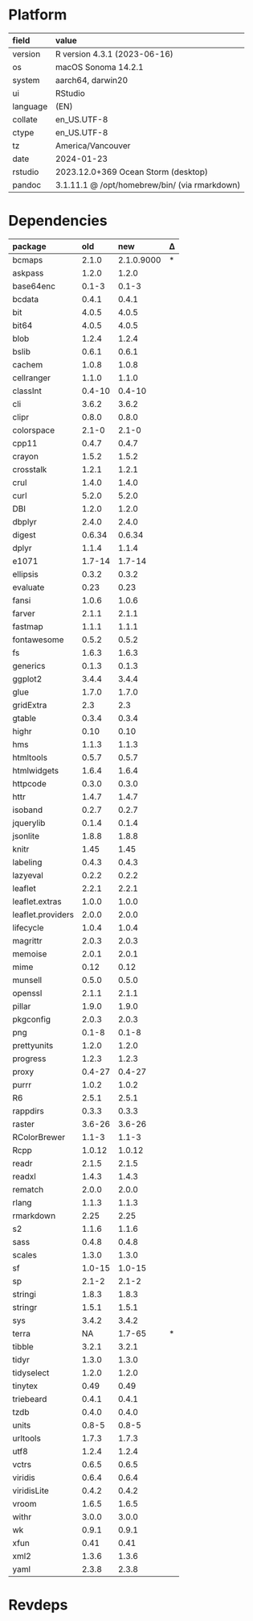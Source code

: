 # Platform

|field    |value                                         |
|:--------|:---------------------------------------------|
|version  |R version 4.3.1 (2023-06-16)                  |
|os       |macOS Sonoma 14.2.1                           |
|system   |aarch64, darwin20                             |
|ui       |RStudio                                       |
|language |(EN)                                          |
|collate  |en_US.UTF-8                                   |
|ctype    |en_US.UTF-8                                   |
|tz       |America/Vancouver                             |
|date     |2024-01-23                                    |
|rstudio  |2023.12.0+369 Ocean Storm (desktop)           |
|pandoc   |3.1.11.1 @ /opt/homebrew/bin/ (via rmarkdown) |

# Dependencies

|package           |old    |new        |Δ  |
|:-----------------|:------|:----------|:--|
|bcmaps            |2.1.0  |2.1.0.9000 |*  |
|askpass           |1.2.0  |1.2.0      |   |
|base64enc         |0.1-3  |0.1-3      |   |
|bcdata            |0.4.1  |0.4.1      |   |
|bit               |4.0.5  |4.0.5      |   |
|bit64             |4.0.5  |4.0.5      |   |
|blob              |1.2.4  |1.2.4      |   |
|bslib             |0.6.1  |0.6.1      |   |
|cachem            |1.0.8  |1.0.8      |   |
|cellranger        |1.1.0  |1.1.0      |   |
|classInt          |0.4-10 |0.4-10     |   |
|cli               |3.6.2  |3.6.2      |   |
|clipr             |0.8.0  |0.8.0      |   |
|colorspace        |2.1-0  |2.1-0      |   |
|cpp11             |0.4.7  |0.4.7      |   |
|crayon            |1.5.2  |1.5.2      |   |
|crosstalk         |1.2.1  |1.2.1      |   |
|crul              |1.4.0  |1.4.0      |   |
|curl              |5.2.0  |5.2.0      |   |
|DBI               |1.2.0  |1.2.0      |   |
|dbplyr            |2.4.0  |2.4.0      |   |
|digest            |0.6.34 |0.6.34     |   |
|dplyr             |1.1.4  |1.1.4      |   |
|e1071             |1.7-14 |1.7-14     |   |
|ellipsis          |0.3.2  |0.3.2      |   |
|evaluate          |0.23   |0.23       |   |
|fansi             |1.0.6  |1.0.6      |   |
|farver            |2.1.1  |2.1.1      |   |
|fastmap           |1.1.1  |1.1.1      |   |
|fontawesome       |0.5.2  |0.5.2      |   |
|fs                |1.6.3  |1.6.3      |   |
|generics          |0.1.3  |0.1.3      |   |
|ggplot2           |3.4.4  |3.4.4      |   |
|glue              |1.7.0  |1.7.0      |   |
|gridExtra         |2.3    |2.3        |   |
|gtable            |0.3.4  |0.3.4      |   |
|highr             |0.10   |0.10       |   |
|hms               |1.1.3  |1.1.3      |   |
|htmltools         |0.5.7  |0.5.7      |   |
|htmlwidgets       |1.6.4  |1.6.4      |   |
|httpcode          |0.3.0  |0.3.0      |   |
|httr              |1.4.7  |1.4.7      |   |
|isoband           |0.2.7  |0.2.7      |   |
|jquerylib         |0.1.4  |0.1.4      |   |
|jsonlite          |1.8.8  |1.8.8      |   |
|knitr             |1.45   |1.45       |   |
|labeling          |0.4.3  |0.4.3      |   |
|lazyeval          |0.2.2  |0.2.2      |   |
|leaflet           |2.2.1  |2.2.1      |   |
|leaflet.extras    |1.0.0  |1.0.0      |   |
|leaflet.providers |2.0.0  |2.0.0      |   |
|lifecycle         |1.0.4  |1.0.4      |   |
|magrittr          |2.0.3  |2.0.3      |   |
|memoise           |2.0.1  |2.0.1      |   |
|mime              |0.12   |0.12       |   |
|munsell           |0.5.0  |0.5.0      |   |
|openssl           |2.1.1  |2.1.1      |   |
|pillar            |1.9.0  |1.9.0      |   |
|pkgconfig         |2.0.3  |2.0.3      |   |
|png               |0.1-8  |0.1-8      |   |
|prettyunits       |1.2.0  |1.2.0      |   |
|progress          |1.2.3  |1.2.3      |   |
|proxy             |0.4-27 |0.4-27     |   |
|purrr             |1.0.2  |1.0.2      |   |
|R6                |2.5.1  |2.5.1      |   |
|rappdirs          |0.3.3  |0.3.3      |   |
|raster            |3.6-26 |3.6-26     |   |
|RColorBrewer      |1.1-3  |1.1-3      |   |
|Rcpp              |1.0.12 |1.0.12     |   |
|readr             |2.1.5  |2.1.5      |   |
|readxl            |1.4.3  |1.4.3      |   |
|rematch           |2.0.0  |2.0.0      |   |
|rlang             |1.1.3  |1.1.3      |   |
|rmarkdown         |2.25   |2.25       |   |
|s2                |1.1.6  |1.1.6      |   |
|sass              |0.4.8  |0.4.8      |   |
|scales            |1.3.0  |1.3.0      |   |
|sf                |1.0-15 |1.0-15     |   |
|sp                |2.1-2  |2.1-2      |   |
|stringi           |1.8.3  |1.8.3      |   |
|stringr           |1.5.1  |1.5.1      |   |
|sys               |3.4.2  |3.4.2      |   |
|terra             |NA     |1.7-65     |*  |
|tibble            |3.2.1  |3.2.1      |   |
|tidyr             |1.3.0  |1.3.0      |   |
|tidyselect        |1.2.0  |1.2.0      |   |
|tinytex           |0.49   |0.49       |   |
|triebeard         |0.4.1  |0.4.1      |   |
|tzdb              |0.4.0  |0.4.0      |   |
|units             |0.8-5  |0.8-5      |   |
|urltools          |1.7.3  |1.7.3      |   |
|utf8              |1.2.4  |1.2.4      |   |
|vctrs             |0.6.5  |0.6.5      |   |
|viridis           |0.6.4  |0.6.4      |   |
|viridisLite       |0.4.2  |0.4.2      |   |
|vroom             |1.6.5  |1.6.5      |   |
|withr             |3.0.0  |3.0.0      |   |
|wk                |0.9.1  |0.9.1      |   |
|xfun              |0.41   |0.41       |   |
|xml2              |1.3.6  |1.3.6      |   |
|yaml              |2.3.8  |2.3.8      |   |

# Revdeps

